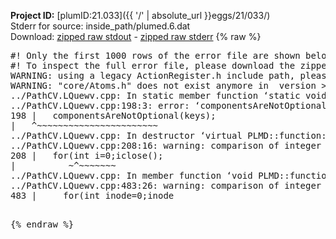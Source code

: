 **Project ID:** [plumID:21.033]({{ '/' | absolute_url }}eggs/21/033/)  
Stderr for source:  inside_path/plumed.6.dat   
Download: [zipped raw stdout](plumed.6.dat.plumed.stdout.txt.zip) - [zipped raw stderr](plumed.6.dat.plumed.stderr.txt.zip) 
{% raw %}
<pre>
#! Only the first 1000 rows of the error file are shown below
#! To inspect the full error file, please download the zipped raw stderr file above
WARNING: using a legacy ActionRegister.h include path, please use <<#include "core/ActionRegister.h">>
WARNING: "core/Atoms.h" does not exist anymore in  version >=2.10, you should change your code.
../PathCV.LQuewv.cpp: In static member function ‘static void PLMD::function::PathCV::registerKeywords(PLMD::Keywords&)’:
../PathCV.LQuewv.cpp:198:3: error: ‘componentsAreNotOptional’ was not declared in this scope
198 |   componentsAreNotOptional(keys);
|   ^~~~~~~~~~~~~~~~~~~~~~~~
../PathCV.LQuewv.cpp: In destructor ‘virtual PLMD::function::PathCV::~PathCV()’:
../PathCV.LQuewv.cpp:208:16: warning: comparison of integer expressions of different signedness: ‘int’ and ‘unsigned int’ [-Wsign-compare]
208 |   for(int i=0;i<mw_n_;++i){
|               ~^~~~~~
../PathCV.LQuewv.cpp: In constructor ‘PLMD::function::PathCV::PathCV(const PLMD::ActionOptions&)’:
../PathCV.LQuewv.cpp:236:16: warning: comparison of integer expressions of different signedness: ‘int’ and ‘unsigned int’ [-Wsign-compare]
236 |   for(int i=0;i<mw_n_;++i){
|               ~^~~~~~
../PathCV.LQuewv.cpp:259:11: warning: comparison of integer expressions of different signedness: ‘int’ and ‘unsigned int’ [-Wsign-compare]
259 |       if(i==mw_id_) ifiles[i]->close();
|          ~^~~~~~~~
../PathCV.LQuewv.cpp: In member function ‘void PLMD::function::PathCV::generatePath()’:
../PathCV.LQuewv.cpp:483:26: warning: comparison of integer expressions of different signedness: ‘int’ and ‘unsigned int’ [-Wsign-compare]
483 |     for(int inode=0;inode<nnodes;inode++){
|                     ~~~~~^~~~~~~
../PathCV.LQuewv.cpp: In member function ‘void PLMD::function::PathCV::readMultipleWalkers()’:
../PathCV.LQuewv.cpp:941:16: warning: comparison of integer expressions of different signedness: ‘int’ and ‘unsigned int’ [-Wsign-compare]
941 |   for(int i=0;i<mw_n_;++i){
|               ~^~~~~~
../PathCV.LQuewv.cpp:942:9: warning: comparison of integer expressions of different signedness: ‘int’ and ‘unsigned int’ [-Wsign-compare]
942 |     if(i==mw_id_) continue;
|        ~^~~~~~~~
../PathCV.LQuewv.cpp:957:5: error: invalid use of incomplete type ‘class PLMD::Communicator’
957 |     comm.Barrier();
|     ^~~~
In file included from /home/runner/opt/include/plumed/function/../core/../tools/OFile.h:25,
from /home/runner/opt/include/plumed/function/../core/../tools/Log.h:25,
from /home/runner/opt/include/plumed/function/../core/Action.h:30,
from /home/runner/opt/include/plumed/function/../core/ActionWithValue.h:25,
from /home/runner/opt/include/plumed/function/Function.h:25,
from ../PathCV.LQuewv.cpp:22:
/home/runner/opt/include/plumed/function/../core/../tools/FileBase.h:29:7: note: forward declaration of ‘class PLMD::Communicator’
29 | class Communicator;
|       ^~~~~~~~~~~~
../PathCV.LQuewv.cpp:958:5: error: invalid use of incomplete type ‘class PLMD::Communicator’
958 |     multi_sim_comm.Barrier();
|     ^~~~~~~~~~~~~~
/home/runner/opt/include/plumed/function/../core/../tools/FileBase.h:29:7: note: forward declaration of ‘class PLMD::Communicator’
29 | class Communicator;
|       ^~~~~~~~~~~~
terminate called after throwing an instance of 'PLMD::Plumed::ExceptionError'
what():
(core/PlumedMain.cpp:1499) void PLMD::PlumedMain::load(const std::string&)
An error happened while executing command env PLUMED_ROOT='/home/runner/opt/lib/plumed' PLUMED_VERSION='2.10b' PLUMED_HTMLDIR='/home/runner/opt/share/doc/plumed' PLUMED_INCLUDEDIR='/home/runner/opt/include' PLUMED_PROGRAM_NAME='plumed' PLUMED_IS_INSTALLED='yes' "/home/runner/opt/lib/plumed"/scripts/mklib.sh -n -o ./../PathCV.2.10b.so ../PathCV.cpp

[fv-az1947-39:10030] *** Process received signal ***
[fv-az1947-39:10030] Signal: Aborted (6)
[fv-az1947-39:10030] Signal code:  (-6)
[fv-az1947-39:10030] [ 0] /lib/x86_64-linux-gnu/libc.so.6(+0x45330)[0x7f95bc245330]
[fv-az1947-39:10030] [ 1] /lib/x86_64-linux-gnu/libc.so.6(pthread_kill+0x11c)[0x7f95bc29eb2c]
[fv-az1947-39:10030] [ 2] /lib/x86_64-linux-gnu/libc.so.6(gsignal+0x1e)[0x7f95bc24527e]
[fv-az1947-39:10030] [ 3] /lib/x86_64-linux-gnu/libc.so.6(abort+0xdf)[0x7f95bc2288ff]
[fv-az1947-39:10030] [ 4] /lib/x86_64-linux-gnu/libstdc++.so.6(+0xa5ff5)[0x7f95bc6a5ff5]
[fv-az1947-39:10030] [ 5] /lib/x86_64-linux-gnu/libstdc++.so.6(+0xbb0da)[0x7f95bc6bb0da]
[fv-az1947-39:10030] [ 6] /lib/x86_64-linux-gnu/libstdc++.so.6(_ZSt10unexpectedv+0x0)[0x7f95bc6a5a55]
[fv-az1947-39:10030] [ 7] /lib/x86_64-linux-gnu/libstdc++.so.6(+0xa5a6f)[0x7f95bc6a5a6f]
[fv-az1947-39:10030] [ 8] plumed(+0x146dd)[0x55f344abb6dd]
[fv-az1947-39:10030] [ 9] /lib/x86_64-linux-gnu/libc.so.6(+0x2a1ca)[0x7f95bc22a1ca]
[fv-az1947-39:10030] [10] /lib/x86_64-linux-gnu/libc.so.6(__libc_start_main+0x8b)[0x7f95bc22a28b]
[fv-az1947-39:10030] [11] plumed(+0x15365)[0x55f344abc365]
[fv-az1947-39:10030] *** End of error message ***
</pre>
{% endraw %}
